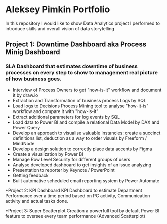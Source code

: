 # Aleksey Pimkin Portfolio
In this repository I would like to show Data Analytics project I performed to introduce skills and overall vision of data storytelling 

## Project 1: Downtime Dashboard aka Process Minig Dashboard
### SLA Dashboard that estimates downtime of business processes on every step to show to management real picture of how business goes.
- Interview of Process Owners to get "how-is-it" workflow and document it by draw.io
- Extraction and Transformation of business process Logs by SQL
- Load logs to Decisions Process Mining tool to analyse "how-it-is" workflow and compare it with "how-is-it"
- Extract additional parameters for log events by SQL
- Load data to Power BI and compile a relational Data Model by DAX and Power Query
- Develop an approach to visualise valuable instancies: create a succinct definitions list, deduction as a way to order visuals by Freeform / MindNode
- Develop a design solution to correctly place data accents by Figma
- Create a visualization by Power BI
- Manage Row Level Security for different groups of users
- Analyse developed dashboard to get insights of an issue analyzing
- Presentation to reporter by Keynote / PowerPoint
- Getting feedback
- Built automative scheduled email reporting system by Power Automate


*Project 2: KPI Dashboard
KPI Dashboard to estimate Department Performance over a time period based on PC activity, Communication activity and actual tasks done.

*Project 3: Super Scatterplot
Creation a powerfull tool by default Power BI feature to oversee every team performance (Advanced Scatterplot)

